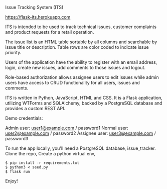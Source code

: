 Issue Tracking System (ITS) 

https://flask-its.herokuapp.com

ITS is intended to be used to track technical issues, customer complaints and product requests for a retail operation.

The issue list is an HTML table sortable by all columns and searchable by issue title or description.  Table rows are color coded to indicate issue priority.  

Users of the application have the ability to register with an email address, login, create new issues, add comments to those issues and logout.

Role-based authorization allows assignee users to edit issues while admin users have access to CRUD functionality for all users, issues and comments.

ITS is written in Python, JavaScript, HTML and CSS. It is a Flask application, utilizing WTForms and SQLAlchemy, backed by a PostgreSQL database and provides a custom REST API.

Demo credentials:

Admin user:  user1@example.com / password1
Normal user:  user2@example.com / password2
Assignee user: user3@example.com / password3

To run the app locally, you'll need a PostgreSQL database, issue_tracker.
Clone the repo,
Create a python virtual env,

```
$ pip install -r requirements.txt
$ python3 < seed.py
$ flask run
```

Enjoy!



